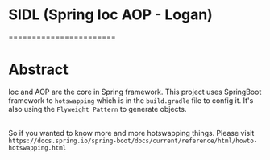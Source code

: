 # SIDL (Spring Ioc AOP - Logan)
=======================
# Abstract
Ioc and AOP are the core in Spring framework. This project uses SpringBoot framework to `hotswapping` which is in the `build.gradle` file to config it. It's also using the `Flyweight Pattern` to generate objects. 

<br/> So if you wanted to know more and more hotswapping things. Please visit `https://docs.spring.io/spring-boot/docs/current/reference/html/howto-hotswapping.html`
